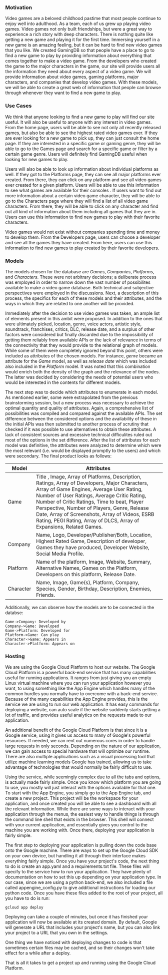 ### Motivation

Video games are a beloved childhood pastime that most people continue to enjoy well into adulthood. As a team, each of us grew up playing video games. Video games not only built friendships, but were a great way to experience a rich story with deep characters. There is nothing quite like getting a new game and playing it for the first time. Immersing yourself in a new game is an amazing feeling, but it can be hard to find new video games that you like. We created GamingDB so that people have a place to go to find a new game to play by providing information about everything that comes together to make a video game. From the developers who created the game to the major characters in the game, our site will provide users all the information they need about every aspect of a video game. We will provide information about video games, gaming platforms, major characters, and companies that develop video games. With these models, we will be able to create a great web of information that people can browse through whenever they want to find a new game to play.

### Use Cases

We think that anyone looking to find a new game to play will find our site useful. It will also be useful to anyone with any interest in video games. From the home page, users will be able to see not only all recently released games, but also be able to see the highest rated video games ever. If they are ever looking for a new game to pick up, they can just consult the home page. If they are interested in a specific game or gaming genre, they will be able to go to the Games page and search for a specific game or filter by a certain game genre. Users will definitely find GamingDB useful when looking for new games to play. 

Users will also be able to look up information about individual platforms as well. If they got to the Platforms page, they can see all major platforms ever created. From there, they can click on any platform and see all video games ever created for a given platform. Users will be able to use this information to see what games are available for their consoles
.
If users want to find out more information about a certain video game character, they will be able to go to the Characters page where they will find a list of all video game characters. From there, they will be able to click on any character and find out all kind of information about them including all games that they are in. Users can use this information to find new games to play with their favorite characters.

Video games would not exist without companies spending time and money to develop them. From the Developers page, users can choose a developer and see all the games they have created. From here, users can use this information to find new games to play created by their favorite developers.

### Models

The models chosen for the database are _Games_, _Companies_, _Platforms_, and _Characters_. These were not arbitrary decisions; a deliberate process was employed in order to narrow down the vast number of possibilites available to make a video game database. Both technical and subjective perspectives were employed in the discussions. Next, a description of this process, the specifics for each of these models and their attributes, and the ways in which they are related to one another will be provided.

Immediately after the decision to use video games was taken, an ample list of elements present in this ambit were proposed. In addition to the ones that were ultimately picked, location, genre, voice actors, artistic style, soundtrack, franchises, critics, DLC, release date, and a surplus of other factors were considered but finally discarded due to the impossibility of getting them reliably from available APIs or the lack of relevance in terms of the connectivity that they would provide to the relational graph of models. While some of them were completely ignored beyond this point, others were included as attributes of the chosen models. For instance, _genre_ became an attribute for the _Game_ model, as well as _release date_ which was included also included in the _Platform_ model. It was noted that this combination would enrich both the density of the graph and the relevance of the nodes. The latter was decided by considering the needs of potential users who would be interested in the contents for different models.

The next step was to decide which attributes to enumerate in each model. As mentioned earlier, some were extrapolated from the previous brainstorming session, but a new process was necessary to achieve the optimal quantity and quality of attributes. Again, a comprehensive list of possibilities was compiled and compared against the available APIs. The set difference between the considered options and the availability of these in the initial APIs was then submitted to another process of scrutiny that checked if it was possible to use alternatives to obtain these attributes. A lack of consistent sources and excessive technical difficulites ruled out most of the options in the set difference. After the list of attributes for each model was definitive, the attributes were analyzed to determine which were the most relevant (i.e. would be displayed promptly to the users) and which were secondary. The final product looks as follows:

| Model     | Attributes                               |
| --------- | ---------------------------------------- |
| Game      | Title , Image, Array of Platforms, Description, Ratings, Array of Developers, Major Characters, Array of Game Engines, Average User Rating, Number of User Ratings, Average Critic Rating, Number of Critic Ratings, Time to beat, Player Perspective, Number of Players, Genre, Release Date, Array of Screenshots, Array of Videos, ESRB Rating, PEGI Rating, Array of DLCS, Array of Expansions, Related Games. |
| Company   | Name, Logo, Developer/Publisher/Both, Location, Highest Rated Game, Description of developer, Games they have produced, Developer Website, Social Media Profile. |
| Platform  | Name of the platform, Image, Website, Summary, Alternative Names, Games on the Platform, Developers on this platform, Release Date. |
| Character | Name, Image, Game(s), Platform, Company, Species, Gender, Birthday, Description, Enemies, Friends. |

Additionally, we can observe how the models are to be connected in the databse:

```sequence
Game->Company: Developed by
Company->Game: Developed
Game->Platform: Developed for
Platform->Game: Can play
Character->Game: Appears in
Character->Platform: Appears on
```

### Hosting

We are using the Google Cloud Platform to host our website. The Google Cloud Platform is a powerful back-end service that has many capabilities useful for running applications. It ranges from just giving you an empty Linux virtual machine where you can run your application however you want, to using something like the App Engine which handles many of the common hurdles you normally have to overcome with a back-end service. Because of the many capabilities the App Engine provides, this is the service we are using to run our web application. It has easy commands for deploying a website, can auto scale if the website suddenly starts getting a lot of traffic, and provides useful analytics on the requests made to our application.

An additional benefit of the Google Cloud Platform is that since it is a Google service, using it gives us access to many of Google's powerful resources. If needed, we can rent out numerous cores in order to handle large requests in only seconds. Depending on the nature of our application, we can gain access to special hardware that will optimize our runtime. There are also multiple applications such as a visual processing tool that utilize machine learning models Google has trained, allowing us to take advantage of technologies that would normally be fairly difficult to use.

Using the service, while seemingly complex due to all the tabs and options, is actually made fairly simple. Once you know which platform you are going to use, you mostly will just interact with the options available for that one. To start with the App Engine, you simply go to the App Engine tab, and create a new project. This project will be the workspace for your application, and once created you will be able to see a dashboard with all the relevant information. While there are some ways to interact with your application through the menus, the easiest way to handle things is through the command line shell that exists in the browser. This shell will connect with your current application, and essentially gives you control to the machine you are working with. Once there, deploying your application is fairly simple.

The first step to deploying your application is pulling down the code base onto the Google machine. There are ways to set up the Google Cloud SDK on your own device, but handling it all through their interface makes everything fairly simple. Once you have your project's code, the next thing to do is create an app.yaml and a requirements.txt file. These files will specify to the service how to run your application. They have plenty of documentation on how to set this up depending on your application type. In our case, since we are using a python back-end, we also included a file called appengine_config.py to give additional instructions for loading our python code. Once you have these files added to the root of your project, all you have to do is run:

```gcloud app deploy```

Deploying can take a couple of minutes, but once it has finished your application will now be available at its created domain. By default, Google will generate a URL that includes your project's name, but you can also link your project to a URL that you own in the settings.

One thing we have noticed with deploying changes to code is that sometimes certain files may be cached, and so their changes won't take effect for a while after a deploy.

That is all it takes to get a project up and running using the Google Cloud Platform.
